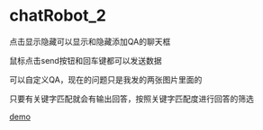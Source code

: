 # chatRobot_2

点击显示隐藏可以显示和隐藏添加QA的聊天框

鼠标点击send按钮和回车键都可以发送数据

可以自定义QA，现在的问题只是我发的两张图片里面的

只要有关键字匹配就会有输出回答，按照关键字匹配度进行回答的筛选

[demo](https://lugezuishuai.github.io/chatRobot_2/index.html)
